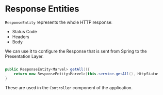 # Response Entities

`ResponseEntity` represents the whole HTTP response: 

* Status Code
* Headers
* Body 

We can use it to configure the Response that is sent from Spring to the Presentation Layer. 

```java

public ResponseEntity<Marvel> getAll(){
	return new ResponseEntity<Marvel>(this.service.getAll(), HttpStatus.OK); 
}
```

These are used in the `Controller` component of the application. 

